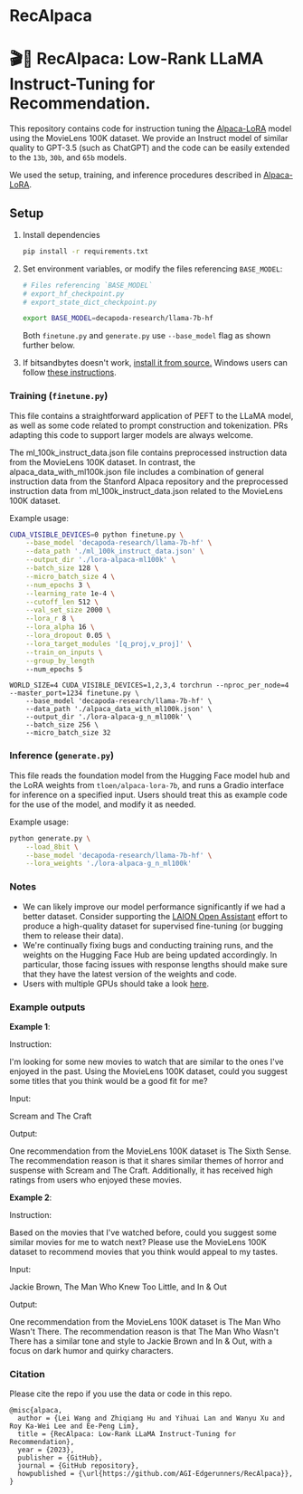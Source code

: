 # RecAlpaca
# 🎬🦙 RecAlpaca: Low-Rank LLaMA Instruct-Tuning for Recommendation.

This repository contains code for instruction tuning the [Alpaca-LoRA](https://github.com/tloen/alpaca-lora) model using the MovieLens 100K dataset.
We provide an Instruct model of similar quality to GPT-3.5 (such as ChatGPT) and the code can be easily extended to the `13b`, `30b`, and `65b` models.

We used the setup, training, and inference procedures described in [Alpaca-LoRA](https://github.com/tloen/alpaca-lora).

## Setup

1. Install dependencies

    ```bash
    pip install -r requirements.txt
    ```

1. Set environment variables, or modify the files referencing `BASE_MODEL`:

    ```bash
    # Files referencing `BASE_MODEL`
    # export_hf_checkpoint.py
    # export_state_dict_checkpoint.py

    export BASE_MODEL=decapoda-research/llama-7b-hf
    ```

    Both `finetune.py` and `generate.py` use `--base_model` flag as shown further below.

1. If bitsandbytes doesn't work, [install it from source.](https://github.com/TimDettmers/bitsandbytes/blob/main/compile_from_source.md) Windows users can follow [these instructions](https://github.com/tloen/alpaca-lora/issues/17).

### Training (`finetune.py`)

This file contains a straightforward application of PEFT to the LLaMA model,
as well as some code related to prompt construction and tokenization.
PRs adapting this code to support larger models are always welcome.

The ml_100k_instruct_data.json file contains preprocessed instruction data from the MovieLens 100K dataset. In contrast, the alpaca_data_with_ml100k.json file includes a combination of general instruction data from the Stanford Alpaca repository and the preprocessed instruction data from ml_100k_instruct_data.json related to the MovieLens 100K dataset.

Example usage:

```bash
CUDA_VISIBLE_DEVICES=0 python finetune.py \
    --base_model 'decapoda-research/llama-7b-hf' \
    --data_path './ml_100k_instruct_data.json' \
    --output_dir './lora-alpaca-ml100k' \
    --batch_size 128 \
    --micro_batch_size 4 \
    --num_epochs 3 \
    --learning_rate 1e-4 \
    --cutoff_len 512 \
    --val_set_size 2000 \
    --lora_r 8 \
    --lora_alpha 16 \
    --lora_dropout 0.05 \
    --lora_target_modules '[q_proj,v_proj]' \
    --train_on_inputs \
    --group_by_length
    --num_epochs 5
```

```
WORLD_SIZE=4 CUDA_VISIBLE_DEVICES=1,2,3,4 torchrun --nproc_per_node=4 --master_port=1234 finetune.py \
    --base_model 'decapoda-research/llama-7b-hf' \
    --data_path './alpaca_data_with_ml100k.json' \
    --output_dir './lora-alpaca-g_n_ml100k' \
    --batch_size 256 \
    --micro_batch_size 32
```

### Inference (`generate.py`)

This file reads the foundation model from the Hugging Face model hub and the LoRA weights from `tloen/alpaca-lora-7b`, and runs a Gradio interface for inference on a specified input. Users should treat this as example code for the use of the model, and modify it as needed.

Example usage:

```bash
python generate.py \
    --load_8bit \
    --base_model 'decapoda-research/llama-7b-hf' \
    --lora_weights './lora-alpaca-g_n_ml100k'
```

### Notes

- We can likely improve our model performance significantly if we had a better dataset. Consider supporting the [LAION Open Assistant](https://open-assistant.io/) effort to produce a high-quality dataset for supervised fine-tuning (or bugging them to release their data).
- We're continually fixing bugs and conducting training runs, and the weights on the Hugging Face Hub are being updated accordingly. In particular, those facing issues with response lengths should make sure that they have the latest version of the weights and code.
- Users with multiple GPUs should take a look [here](https://github.com/tloen/alpaca-lora/issues/8#issuecomment-1477490259).

### Example outputs

**Example 1**:


Instruction:

I'm looking for some new movies to watch that are similar to the ones I've enjoyed in the past. Using the MovieLens 100K dataset, could you suggest some titles that you think would be a good fit for me?

Input:

Scream and The Craft

Output:

One recommendation from the MovieLens 100K dataset is The Sixth Sense. The recommendation reason is that it shares similar themes of horror and suspense with Scream and The Craft. Additionally, it has received high ratings from users who enjoyed these movies.

**Example 2**:

Instruction:

Based on the movies that I've watched before, could you suggest some similar movies for me to watch next? Please use the MovieLens 100K dataset to recommend movies that you think would appeal to my tastes.

Input:

Jackie Brown, The Man Who Knew Too Little, and In & Out

Output:

One recommendation from the MovieLens 100K dataset is The Man Who Wasn't There. The recommendation reason is that The Man Who Wasn't There has a similar tone and style to Jackie Brown and In & Out, with a focus on dark humor and quirky characters.



### Citation

Please cite the repo if you use the data or code in this repo.

```
@misc{alpaca, 
  author = {Lei Wang and Zhiqiang Hu and Yihuai Lan and Wanyu Xu and Roy Ka-Wei Lee and Ee-Peng Lim},
  title = {RecAlpaca: Low-Rank LLaMA Instruct-Tuning for Recommendation},
  year = {2023},
  publisher = {GitHub},
  journal = {GitHub repository},
  howpublished = {\url{https://github.com/AGI-Edgerunners/RecAlpaca}},
}
```
